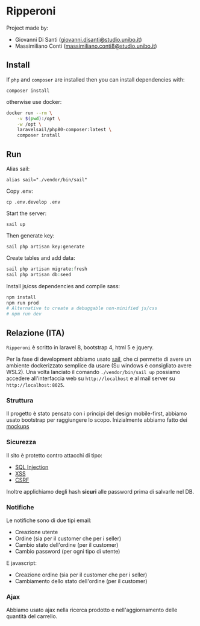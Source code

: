 # Ripperoni

Project made by:
* Giovanni Di Santi (giovanni.disanti@studio.unibo.it)
* Massimiliano Conti (massimiliano.conti8@studio.unibo.it)

## Install

If `php` and `composer` are installed then you can install dependencies with:

`composer install`

otherwise use docker:

```sh
docker run --rm \
    -v $(pwd):/opt \
    -w /opt \
    laravelsail/php80-composer:latest \
    composer install
```

## Run

Alias sail:

`alias sail="./vendor/bin/sail"`

Copy .env:

`cp .env.develop .env`

Start the server:

`sail up`

Then generate key:

`sail php artisan key:generate`

Create tables and add data:

```php
sail php artisan migrate:fresh
sail php artisan db:seed
```

Install js/css dependencies and compile sass:

```sh
npm install
npm run prod
# Alternative to create a debuggable non-minified js/css
# npm run dev
```

## Relazione (ITA)

`Ripperoni` è scritto in laravel 8, bootstrap 4, html 5 e jquery.

Per la fase di development abbiamo usato [sail](https://laravel.com/docs/8.x/sail), che ci
permette di avere un ambiente dockerizzato semplice da usare (Su windows è consigliato
avere WSL2). Una volta lanciato il comando `./vendor/bin/sail up` possiamo 
accedere all'interfaccia web su `http://localhost` e al mail server su `http://localhost:8025`.

### Struttura

Il progetto è stato pensato con i principi del design mobile-first, abbiamo usato bootstrap
per raggiungere lo scopo. Inizialmente abbiamo fatto dei [mockups](./mockups)

### Sicurezza

Il sito è protetto contro attacchi di tipo:

* [SQL Injection](https://portswigger.net/web-security/sql-injection)
* [XSS](https://portswigger.net/web-security/cross-site-scripting)
* [CSRF](https://portswigger.net/web-security/csrf)

Inoltre applichiamo degli hash **sicuri** alle password prima di salvarle nel DB.

### Notifiche

Le notifiche sono di due tipi email:

* Creazione utente
* Ordine (sia per il customer che per i seller)
* Cambio stato dell'ordine (per il customer)
* Cambio password (per ogni tipo di utente)

E javascript:

* Creazione ordine (sia per il customer che per i seller)
* Cambiamento dello stato dell'ordine (per il customer)

### Ajax

Abbiamo usato ajax nella ricerca prodotto e nell'aggiornamento delle quantità del carrello.
